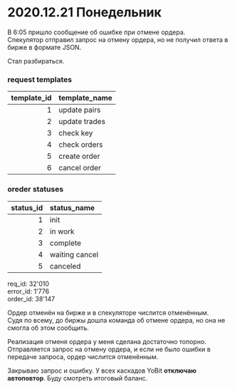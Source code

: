 # 2020.12.21 Понедельник
В 6:05 пришло сообщение об ошибке при отмене ордера.  
Спекулятор отправил запрос на отмену ордера, но не получил ответа в бирже в формате JSON.

Стал разбираться.
### request templates
|template_id|template_name|
|--:|:--|
|1|update pairs|
|2|update trades|
|3|check key|
|4|check orders|
|5|create order|
|6|cancel order|
### oreder statuses
|status_id|status_name|
|--:|:--|
|1|init|
|2|in work|
|3|complete|
|4|waiting cancel|
|5|canceled|

req_id: 32'010  
error_id: 1'776  
order_id: 38'147

Ордер отменён на бирже и в спекуляторе числится отменённым.  
Судя по всему, до биржы дошла команда об отмене ордера, но она не смогла об этом сообщить.

Реализация отменя ордера у меня сделана достаточно топорно. Отправляется запрос на отмену ордера, и если не было ошибки в передаче запроса, ордер числится отменённым.

Закрываю запрос и ошибку.
У всех каскадов YoBit **отключаю автоповтор**. Буду смотреть итоговый баланс.
